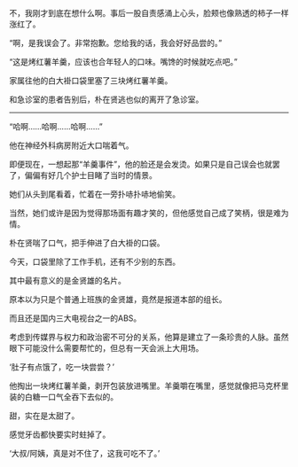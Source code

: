 不，我刚才到底在想什么啊。事后一股自责感涌上心头，脸颊也像熟透的柿子一样涨红了。

“啊，是我误会了。非常抱歉。您给我的话，我会好好品尝的。”

“这是烤红薯羊羹，应该也合年轻人的口味。嘴馋的时候就吃点吧。”

家属往他的白大褂口袋里塞了三块烤红薯羊羹。

和急诊室的患者告别后，朴在贤逃也似的离开了急诊室。

* * *

“哈啊……哈啊……哈啊……”

他在神经外科病房附近大口喘着气。

即便现在，一想起那“羊羹事件”，他的脸还是会发烫。如果只是自己误会也就罢了，偏偏有好几个护士目睹了当时的情景。

她们从头到尾看着，忙着在一旁扑哧扑哧地偷笑。

当然，她们或许是因为觉得那场面有趣才笑的，但他感觉自己成了笑柄，很是难为情。

朴在贤喘了口气，把手伸进了白大褂的口袋。

今天，口袋里除了工作手机，还有不少别的东西。

其中最有意义的是金贤雄的名片。

原本以为只是个普通上班族的金贤雄，竟然是报道本部的组长。

而且还是国内三大电视台之一的ABS。

考虑到传媒界与权力和政治密不可分的关系，他算是建立了一条珍贵的人脉。虽然眼下可能没什么需要帮忙的，但总有一天会派上大用场。

‘肚子有点饿了，吃一块尝尝？’

他掏出一块烤红薯羊羹，剥开包装放进嘴里。羊羹嚼在嘴里，感觉就像把马克杯里装的白糖一口气全吞下去似的。

甜，实在是太甜了。

感觉牙齿都快要实时蛀掉了。

‘大叔/阿姨，真是对不住了，这我可吃不了。’